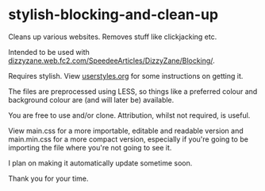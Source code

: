 # stylish-blocking-and-clean-up

Cleans up various websites. Removes stuff like clickjacking etc.

Intended to be used with [dizzyzane.web.fc2.com/SpeedeeArticles/DizzyZane/Blocking/](http://dizzyzane.web.fc2.com/SpeedeeArticles/DizzyZane/Blocking/).

Requires stylish. View [userstyles.org](https://userstyles.org/) for some instructions on getting it.

The files are preprocessed using LESS, so things like a preferred colour and background colour are (and will later be) available.

You are free to use and/or clone. Attribution, whilst not required, is useful.

View main.css for a more importable, editable and readable version and main.min.css for a more compact version, especially if you're going to be importing the file where you're not going to see it.

I plan on making it automatically update sometime soon.

Thank you for your time.
